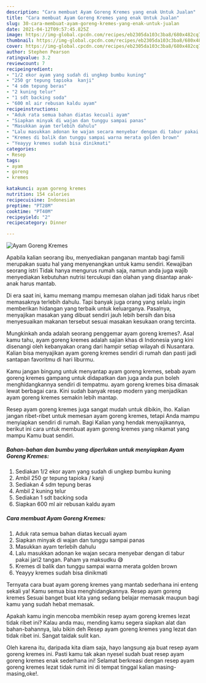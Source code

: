 ```yaml
---
description: "Cara membuat Ayam Goreng Kremes yang enak Untuk Jualan"
title: "Cara membuat Ayam Goreng Kremes yang enak Untuk Jualan"
slug: 30-cara-membuat-ayam-goreng-kremes-yang-enak-untuk-jualan
date: 2021-04-12T09:57:45.825Z
image: https://img-global.cpcdn.com/recipes/eb2305da103c3ba8/680x482cq70/ayam-goreng-kremes-foto-resep-utama.jpg
thumbnail: https://img-global.cpcdn.com/recipes/eb2305da103c3ba8/680x482cq70/ayam-goreng-kremes-foto-resep-utama.jpg
cover: https://img-global.cpcdn.com/recipes/eb2305da103c3ba8/680x482cq70/ayam-goreng-kremes-foto-resep-utama.jpg
author: Stephen Pearson
ratingvalue: 3.2
reviewcount: 7
recipeingredient:
- "1/2 ekor ayam yang sudah di ungkep bumbu kuning"
- "250 gr tepung tapioka  kanji"
- "4 sdm tepung beras"
- "2 kuning telur"
- "1 sdt backing soda"
- "600 ml air rebusan kaldu ayam"
recipeinstructions:
- "Aduk rata semua bahan diatas kecuali ayam"
- "Siapkan minyak di wajan dan tunggu sampai panas"
- "Masukkan ayam terlebih dahulu"
- "Lalu masukkan adonan ke wajan secara menyebar dengan di tabur pakai jari2 tangan. Paham ya maksudku 😅"
- "Kremes di balik dan tunggu sampai warna merata golden brown"
- "Yeayyy kremes sudah bisa dinikmati"
categories:
- Resep
tags:
- ayam
- goreng
- kremes

katakunci: ayam goreng kremes 
nutrition: 154 calories
recipecuisine: Indonesian
preptime: "PT28M"
cooktime: "PT40M"
recipeyield: "2"
recipecategory: Dinner

---
```



![Ayam Goreng Kremes](https://img-global.cpcdn.com/recipes/eb2305da103c3ba8/680x482cq70/ayam-goreng-kremes-foto-resep-utama.jpg)

Apabila kalian seorang ibu, menyediakan panganan mantab bagi famili merupakan suatu hal yang menyenangkan untuk kamu sendiri. Kewajiban seorang istri Tidak hanya mengurus rumah saja, namun anda juga wajib menyediakan kebutuhan nutrisi tercukupi dan olahan yang disantap anak-anak harus mantab.

Di era  saat ini, kamu memang mampu memesan olahan jadi tidak harus ribet memasaknya terlebih dahulu. Tapi banyak juga orang yang selalu ingin memberikan hidangan yang terbaik untuk keluarganya. Pasalnya, menyajikan masakan yang dibuat sendiri jauh lebih bersih dan bisa menyesuaikan makanan tersebut sesuai masakan kesukaan orang tercinta. 



Mungkinkah anda adalah seorang penggemar ayam goreng kremes?. Asal kamu tahu, ayam goreng kremes adalah sajian khas di Indonesia yang kini disenangi oleh kebanyakan orang dari hampir setiap wilayah di Nusantara. Kalian bisa menyajikan ayam goreng kremes sendiri di rumah dan pasti jadi santapan favoritmu di hari liburmu.

Kamu jangan bingung untuk menyantap ayam goreng kremes, sebab ayam goreng kremes gampang untuk didapatkan dan juga anda pun boleh menghidangkannya sendiri di tempatmu. ayam goreng kremes bisa dimasak lewat berbagai cara. Kini sudah banyak resep modern yang menjadikan ayam goreng kremes semakin lebih mantap.

Resep ayam goreng kremes juga sangat mudah untuk dibikin, lho. Kalian jangan ribet-ribet untuk memesan ayam goreng kremes, tetapi Anda mampu menyiapkan sendiri di rumah. Bagi Kalian yang hendak menyajikannya, berikut ini cara untuk membuat ayam goreng kremes yang nikamat yang mampu Kamu buat sendiri.

<!--inarticleads1-->

##### Bahan-bahan dan bumbu yang diperlukan untuk menyiapkan Ayam Goreng Kremes:

1. Sediakan 1/2 ekor ayam yang sudah di ungkep bumbu kuning
1. Ambil 250 gr tepung tapioka / kanji
1. Sediakan 4 sdm tepung beras
1. Ambil 2 kuning telur
1. Sediakan 1 sdt backing soda
1. Siapkan 600 ml air rebusan kaldu ayam




<!--inarticleads2-->

##### Cara membuat Ayam Goreng Kremes:

1. Aduk rata semua bahan diatas kecuali ayam
1. Siapkan minyak di wajan dan tunggu sampai panas
1. Masukkan ayam terlebih dahulu
1. Lalu masukkan adonan ke wajan secara menyebar dengan di tabur pakai jari2 tangan. Paham ya maksudku 😅
1. Kremes di balik dan tunggu sampai warna merata golden brown
1. Yeayyy kremes sudah bisa dinikmati




Ternyata cara buat ayam goreng kremes yang mantab sederhana ini enteng sekali ya! Kamu semua bisa menghidangkannya. Resep ayam goreng kremes Sesuai banget buat kita yang sedang belajar memasak maupun bagi kamu yang sudah hebat memasak.

Apakah kamu ingin mencoba membikin resep ayam goreng kremes lezat tidak ribet ini? Kalau anda mau, mending kamu segera siapkan alat dan bahan-bahannya, lalu bikin deh Resep ayam goreng kremes yang lezat dan tidak ribet ini. Sangat taidak sulit kan. 

Oleh karena itu, daripada kita diam saja, hayo langsung aja buat resep ayam goreng kremes ini. Pasti kamu tak akan nyesel sudah buat resep ayam goreng kremes enak sederhana ini! Selamat berkreasi dengan resep ayam goreng kremes lezat tidak rumit ini di tempat tinggal kalian masing-masing,oke!.

